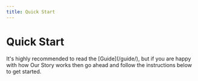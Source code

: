 ```yaml
---
title: Quick Start
---
```


# Quick Start

<Leader>
It's highly recommended to read the [Guide](/guide/), but if you are happy with how Our Story works then go ahead and follow the instructions below to get started.
</Leader>

<el-divider><i class="el-icon-sort"></i></el-divider>

<!-- <div>
<span>Home</span>
<el-divider direction="vertical"></el-divider>
<span>Grass</span>
</div> -->

<!-- <el-row>
<el-col :span="11">
    Titan
    asd
    asd
    as
    da
    s
    asd
</el-col>
<el-col :span="2"><el-divider direction="vertical"></el-divider></el-col>
<el-col :span="11">Online</el-col>
</el-row> -->
